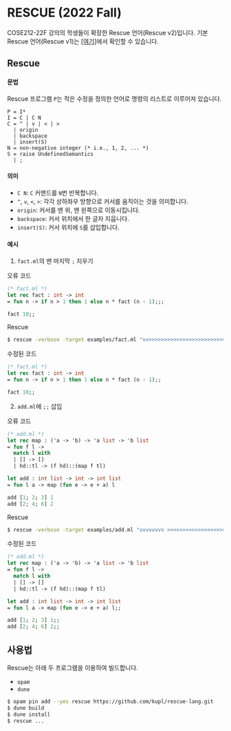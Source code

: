 # RESCUE (2022 Fall)

COSE212-22F 강의의 학생들이 확장한 Rescue 언어(Rescue v2)입니다.
기본 Rescue 언어(Rescue v1)는 [[여기]](https://github.com/kupl/rescue-lang)에서 확인할 수 있습니다.

## Rescue

#### 문법

Rescue 프로그램 `P`는 작은 수정을 정의한 언어로 명령의 리스트로 이루어져 있습니다.
```
P = I*
I = C | C N
C = ^ | v | < | >
  | origin
  | backspace
  | insert(S)
N = non-negative integer (* i.e., 1, 2, ... *)
S = raise UndefinedSemantics
  | ;
```

#### 의미
* `C N`: `C` 커맨드를 `N`번 반복합니다.
* `^`, `v`, `<`, `>`: 각각 상하좌우 방향으로 커서를 움직이는 것을 의미합니다.
* `origin`: 커서를 맨 위, 맨 왼쪽으로 이동시킵니다.
* `backspace`: 커서 위치에서 한 글자 지웁니다.
* `insert(S)`: 커서 위치에 `S`를 삽입합니다.


#### 예시
1. `fact.ml`의 맨 마지막 `;` 지우기

오류 코드
```ocaml
(* fact.ml *)
let rec fact : int -> int
= fun n -> if n > 1 then 1 else n * fact (n - 1);;;

fact 10;;
```

Rescue
```sh
$ rescue -verbose -target examples/fact.ml "vv>>>>>>>>>>>>>>>>>>>>>>>>>>>>>>>>>>>>>>>>>>>>>>>>>>>backspace"
```

수정된 코드
```ocaml
(* fact.ml *)
let rec fact : int -> int
= fun n -> if n > 1 then 1 else n * fact (n - 1);;

fact 10;;
```

2. `add.ml`에 `;;` 삽입

오류 코드
```ocaml
(* add.ml *)
let rec map : ('a -> 'b) -> 'a list -> 'b list
= fun f l ->
  match l with
  | [] -> []
  | hd::tl -> (f hd)::(map f tl)

let add : int list -> int -> int list
= fun l a -> map (fun e -> e + a) l

add [1; 2; 3] 1
add [2; 4; 6] 2
```

Rescue
```sh
$ rescue -verbose -target examples/add.ml "vvvvvvvv >>>>>>>>>>>>>>>>>>>>>>>>>>>>>>>>>>> insert(;)insert(;) origin vvvvvvvvvv >>>>>>>>>>>>>>> insert(;)insert(;) origin vvvvvvvvvvv >>>>>>>>>>>>>>> insert(;)insert(;)"
```

수정된 코드
```ocaml
(* add.ml *)
let rec map : ('a -> 'b) -> 'a list -> 'b list
= fun f l ->
  match l with
  | [] -> []
  | hd::tl -> (f hd)::(map f tl)

let add : int list -> int -> int list
= fun l a -> map (fun e -> e + a) l;;

add [1; 2; 3] 1;;
add [2; 4; 6] 2;;
```

## 사용법
Rescue는 아래 두 프로그램을 이용하여 빌드합니다.
* `opam`
* `dune`
```sh
$ opam pin add --yes rescue https://github.com/kupl/rescue-lang.git
$ dune build
$ dune install
$ rescue ...
```
